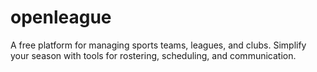 # openleague
A free platform for managing sports teams, leagues, and clubs. Simplify your season with tools for rostering, scheduling, and communication.
